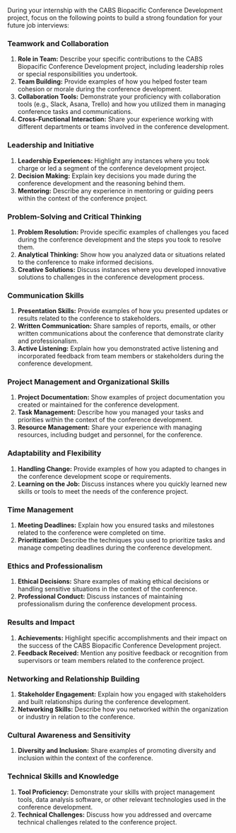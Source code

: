 During your internship with the CABS Biopacific Conference Development project, focus on the following points to build a strong foundation for your future job interviews:

### **Teamwork and Collaboration**
1. **Role in Team:** Describe your specific contributions to the CABS Biopacific Conference Development project, including leadership roles or special responsibilities you undertook.
2. **Team Building:** Provide examples of how you helped foster team cohesion or morale during the conference development.
3. **Collaboration Tools:** Demonstrate your proficiency with collaboration tools (e.g., Slack, Asana, Trello) and how you utilized them in managing conference tasks and communications.
4. **Cross-Functional Interaction:** Share your experience working with different departments or teams involved in the conference development.

### **Leadership and Initiative**
1. **Leadership Experiences:** Highlight any instances where you took charge or led a segment of the conference development project.
2. **Decision Making:** Explain key decisions you made during the conference development and the reasoning behind them.
3. **Mentoring:** Describe any experience in mentoring or guiding peers within the context of the conference project.

### **Problem-Solving and Critical Thinking**
1. **Problem Resolution:** Provide specific examples of challenges you faced during the conference development and the steps you took to resolve them.
2. **Analytical Thinking:** Show how you analyzed data or situations related to the conference to make informed decisions.
3. **Creative Solutions:** Discuss instances where you developed innovative solutions to challenges in the conference development process.

### **Communication Skills**
1. **Presentation Skills:** Provide examples of how you presented updates or results related to the conference to stakeholders.
2. **Written Communication:** Share samples of reports, emails, or other written communications about the conference that demonstrate clarity and professionalism.
3. **Active Listening:** Explain how you demonstrated active listening and incorporated feedback from team members or stakeholders during the conference development.

### **Project Management and Organizational Skills**
1. **Project Documentation:** Show examples of project documentation you created or maintained for the conference development.
2. **Task Management:** Describe how you managed your tasks and priorities within the context of the conference development.
3. **Resource Management:** Share your experience with managing resources, including budget and personnel, for the conference.

### **Adaptability and Flexibility**
1. **Handling Change:** Provide examples of how you adapted to changes in the conference development scope or requirements.
2. **Learning on the Job:** Discuss instances where you quickly learned new skills or tools to meet the needs of the conference project.

### **Time Management**
1. **Meeting Deadlines:** Explain how you ensured tasks and milestones related to the conference were completed on time.
2. **Prioritization:** Describe the techniques you used to prioritize tasks and manage competing deadlines during the conference development.

### **Ethics and Professionalism**
1. **Ethical Decisions:** Share examples of making ethical decisions or handling sensitive situations in the context of the conference.
2. **Professional Conduct:** Discuss instances of maintaining professionalism during the conference development process.

### **Results and Impact**
1. **Achievements:** Highlight specific accomplishments and their impact on the success of the CABS Biopacific Conference Development project.
2. **Feedback Received:** Mention any positive feedback or recognition from supervisors or team members related to the conference project.

### **Networking and Relationship Building**
1. **Stakeholder Engagement:** Explain how you engaged with stakeholders and built relationships during the conference development.
2. **Networking Skills:** Describe how you networked within the organization or industry in relation to the conference.

### **Cultural Awareness and Sensitivity**
1. **Diversity and Inclusion:** Share examples of promoting diversity and inclusion within the context of the conference.

### **Technical Skills and Knowledge**
1. **Tool Proficiency:** Demonstrate your skills with project management tools, data analysis software, or other relevant technologies used in the conference development.
2. **Technical Challenges:** Discuss how you addressed and overcame technical challenges related to the conference project.

